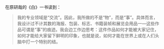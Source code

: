 在原研哉的《白》一书读到：

> 我的专业领域是“交流”。因此，我所做的不是“物”，而是“事”。具体而言，我设计过不计其数的海报、包装、标志、书籍装帧和展览会用品一—这些作品可谓是“事”的痕迹。我会边工作边思考：这件作品如何才能被大家记住，如何才能给大家留下鲜明的印象，也就是说，如何才能在世界上或在人们头脑中打一个特别的结。